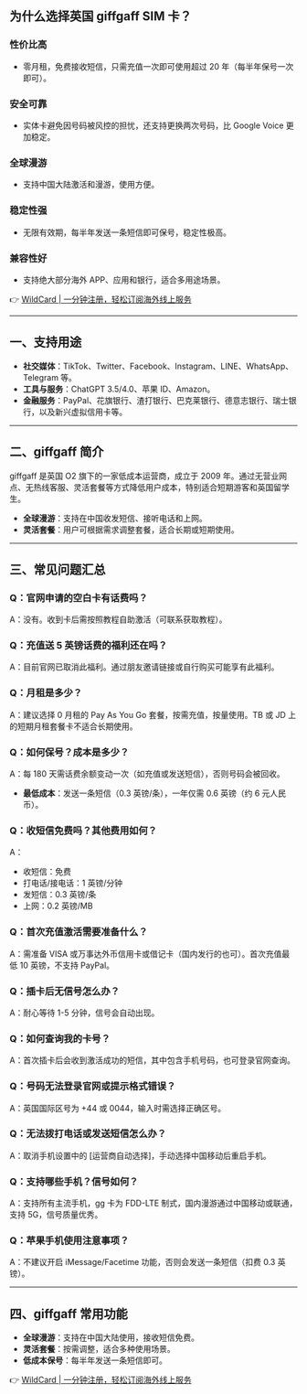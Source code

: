 ## 为什么选择英国 giffgaff SIM 卡？

### 性价比高
- 零月租，免费接收短信，只需充值一次即可使用超过 20 年（每半年保号一次即可）。

### 安全可靠
- 实体卡避免因号码被风控的担忧，还支持更换两次号码，比 Google Voice 更加稳定。

### 全球漫游
- 支持中国大陆激活和漫游，使用方便。

### 稳定性强
- 无限有效期，每半年发送一条短信即可保号，稳定性极高。

### 兼容性好
- 支持绝大部分海外 APP、应用和银行，适合多用途场景。

👉 [WildCard | 一分钟注册，轻松订阅海外线上服务](https://bit.ly/bewildcard)

---

## 一、支持用途

- **社交媒体**：TikTok、Twitter、Facebook、Instagram、LINE、WhatsApp、Telegram 等。
- **工具与服务**：ChatGPT 3.5/4.0、苹果 ID、Amazon。
- **金融服务**：PayPal、花旗银行、渣打银行、巴克莱银行、德意志银行、瑞士银行，以及新兴虚拟信用卡等。

---

## 二、giffgaff 简介

giffgaff 是英国 O2 旗下的一家低成本运营商，成立于 2009 年。通过无营业网点、无热线客服、灵活套餐等方式降低用户成本，特别适合短期游客和英国留学生。  
- **全球漫游**：支持在中国收发短信、接听电话和上网。  
- **灵活套餐**：用户可根据需求调整套餐，适合长期或短期使用。

---

## 三、常见问题汇总

### Q：官网申请的空白卡有话费吗？
A：没有。收到卡后需按照教程自助激活（可联系获取教程）。

### Q：充值送 5 英镑话费的福利还在吗？
A：目前官网已取消此福利。通过朋友邀请链接或自行购买可能享有此福利。

### Q：月租是多少？
A：建议选择 0 月租的 Pay As You Go 套餐，按需充值，按量使用。TB 或 JD 上的短期月租套餐卡不适合长期使用。

### Q：如何保号？成本是多少？
A：每 180 天需话费余额变动一次（如充值或发送短信），否则号码会被回收。  
- **最低成本**：发送一条短信（0.3 英镑/条），一年仅需 0.6 英镑（约 6 元人民币）。

### Q：收短信免费吗？其他费用如何？
A：  
- 收短信：免费  
- 打电话/接电话：1 英镑/分钟  
- 发短信：0.3 英镑/条  
- 上网：0.2 英镑/MB  

### Q：首次充值激活需要准备什么？
A：需准备 VISA 或万事达外币信用卡或借记卡（国内发行的也可）。首次充值最低 10 英镑，不支持 PayPal。

### Q：插卡后无信号怎么办？
A：耐心等待 1-5 分钟，信号会自动出现。

### Q：如何查询我的卡号？
A：首次插卡后会收到激活成功的短信，其中包含手机号码，也可登录官网查询。

### Q：号码无法登录官网或提示格式错误？
A：英国国际区号为 +44 或 0044，输入时需选择正确区号。

### Q：无法拨打电话或发送短信怎么办？
A：取消手机设置中的 [运营商自动选择]，手动选择中国移动后重启手机。

### Q：支持哪些手机？信号如何？
A：支持所有主流手机，gg 卡为 FDD-LTE 制式，国内漫游通过中国移动或联通，支持 5G，信号质量优秀。

### Q：苹果手机使用注意事项？
A：不建议开启 iMessage/Facetime 功能，否则会发送一条短信（扣费 0.3 英镑）。

---

## 四、giffgaff 常用功能

- **全球漫游**：支持在中国大陆使用，接收短信免费。  
- **灵活套餐**：按需调整，适合多种使用场景。  
- **低成本保号**：每半年发送一条短信即可。

👉 [WildCard | 一分钟注册，轻松订阅海外线上服务](https://bit.ly/bewildcard)